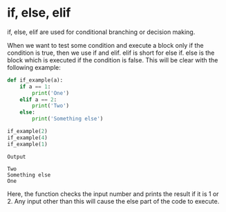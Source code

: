# if, else, elif
if, else, elif are used for conditional branching or decision making.

When we want to test some condition and execute a block only if the condition is true, then we use if and elif. elif is short for else if. else is the block which is executed if the condition is false. This will be clear with the following example:

```python
def if_example(a):
    if a == 1:
        print('One')
    elif a == 2:
        print('Two')
    else:
        print('Something else')

if_example(2)
if_example(4)
if_example(1)
```
```
Output

Two
Something else
One
```
Here, the function checks the input number and prints the result if it is 1 or 2. Any input other than this will cause the else part of the code to execute.